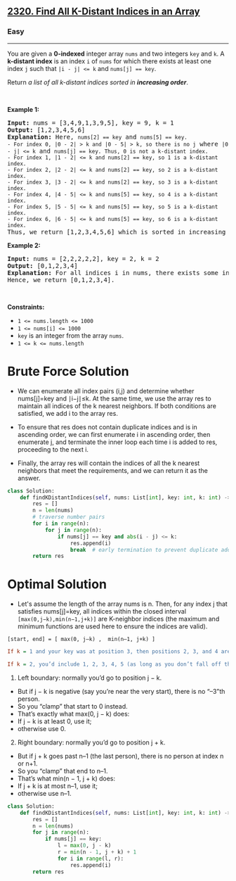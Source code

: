 <h2><a href="https://leetcode.com/problems/find-all-k-distant-indices-in-an-array">2320. Find All K-Distant Indices in an Array</a></h2><h3>Easy</h3><hr><p>You are given a <strong>0-indexed</strong> integer array <code>nums</code> and two integers <code>key</code> and <code>k</code>. A <strong>k-distant index</strong> is an index <code>i</code> of <code>nums</code> for which there exists at least one index <code>j</code> such that <code>|i - j| &lt;= k</code> and <code>nums[j] == key</code>.</p>

<p>Return <em>a list of all k-distant indices sorted in <strong>increasing order</strong></em>.</p>

<p>&nbsp;</p>
<p><strong class="example">Example 1:</strong></p>

<pre>
<strong>Input:</strong> nums = [3,4,9,1,3,9,5], key = 9, k = 1
<strong>Output:</strong> [1,2,3,4,5,6]
<strong>Explanation:</strong> Here, <code>nums[2] == key</code> and <code>nums[5] == key.
- For index 0, |0 - 2| &gt; k and |0 - 5| &gt; k, so there is no j</code> where <code>|0 - j| &lt;= k</code> and <code>nums[j] == key. Thus, 0 is not a k-distant index.
- For index 1, |1 - 2| &lt;= k and nums[2] == key, so 1 is a k-distant index.
- For index 2, |2 - 2| &lt;= k and nums[2] == key, so 2 is a k-distant index.
- For index 3, |3 - 2| &lt;= k and nums[2] == key, so 3 is a k-distant index.
- For index 4, |4 - 5| &lt;= k and nums[5] == key, so 4 is a k-distant index.
- For index 5, |5 - 5| &lt;= k and nums[5] == key, so 5 is a k-distant index.
- For index 6, |6 - 5| &lt;= k and nums[5] == key, so 6 is a k-distant index.
</code>Thus, we return [1,2,3,4,5,6] which is sorted in increasing order. 
</pre>

<p><strong class="example">Example 2:</strong></p>

<pre>
<strong>Input:</strong> nums = [2,2,2,2,2], key = 2, k = 2
<strong>Output:</strong> [0,1,2,3,4]
<strong>Explanation:</strong> For all indices i in nums, there exists some index j such that |i - j| &lt;= k and nums[j] == key, so every index is a k-distant index. 
Hence, we return [0,1,2,3,4].
</pre>

<p>&nbsp;</p>
<p><strong>Constraints:</strong></p>

<ul>
	<li><code>1 &lt;= nums.length &lt;= 1000</code></li>
	<li><code>1 &lt;= nums[i] &lt;= 1000</code></li>
	<li><code>key</code> is an integer from the array <code>nums</code>.</li>
	<li><code>1 &lt;= k &lt;= nums.length</code></li>
</ul>

# Brute Force Solution 
* We can enumerate all index pairs (i,j) and determine whether nums[j]=key and ∣i−j∣≤k. At the same time, we use the array res to maintain all indices of the k nearest neighbors. If both conditions are satisfied, we add i to the array res.

* To ensure that res does not contain duplicate indices and is in ascending order, we can first enumerate i in ascending order, then enumerate j, and terminate the inner loop each time i is added to res, proceeding to the next i. 
* Finally, the array res will contain the indices of all the k nearest neighbors that meet the requirements, and we can return it as the answer.
```python
class Solution:
    def findKDistantIndices(self, nums: List[int], key: int, k: int) -> List[int]:
        res = []
        n = len(nums)
        # traverse number pairs
        for i in range(n):
            for j in range(n):
                if nums[j] == key and abs(i - j) <= k:
                    res.append(i)
                    break  # early termination to prevent duplicate addition
        return res
```

# Optimal Solution 
* Let's assume the length of the array nums is n. Then, for any index j that satisfies nums[j]=key, all indices within the closed interval `[max(0,j−k),min(n−1,j+k)]` are K-neighbor indices (the maximum and minimum functions are used here to ensure the indices are valid).

`[start, end] = [ max(0, j–k) ,  min(n–1, j+k) ]`

```ini 
If k = 1 and your key was at position 3, then positions 2, 3, and 4 are in that “window.” Here 2 is minimum and 4 is maximum

If k = 2, you’d include 1, 2, 3, 4, 5 (as long as you don’t fall off the ends of the list).
```

1. Left boundary: normally you’d go to position j − k.

* But if j − k is negative (say you’re near the very start), there is no “–3”th person.
* So you “clamp” that start to 0 instead.
* That’s exactly what max(0, j − k) does:
* If j − k is at least 0, use it;
* otherwise use 0.

2. Right boundary: normally you’d go to position j + k.

* But if j + k goes past n–1 (the last person), there is no person at index n or n+1.
* So you “clamp” that end to n–1.
* That’s what min(n − 1, j + k) does:
* If j + k is at most n–1, use it;
* otherwise use n–1.


```python
class Solution:
    def findKDistantIndices(self, nums: List[int], key: int, k: int) -> List[int]:
        res = []
        n = len(nums)
        for j in range(n):
            if nums[j] == key:
                l = max(0, j - k)
                r = min(n - 1, j + k) + 1
                for i in range(l, r):
                    res.append(i)
        return res
```
